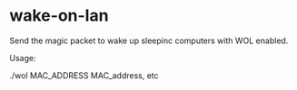 # wake-on-lan

Send the magic packet to wake up sleepinc computers with WOL enabled.

Usage:

./wol MAC_ADDRESS MAC_address, etc
